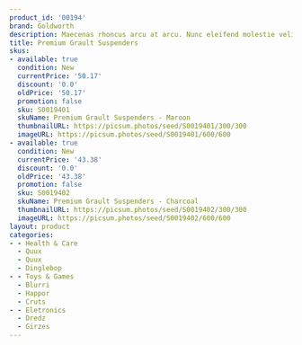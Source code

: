 ```yaml
---
product_id: '00194'
brand: Goldworth
description: Maecenas rhoncus arcu at arcu. Nunc eleifend molestie velit.
title: Premium Grault Suspenders
skus:
- available: true
  condition: New
  currentPrice: '50.17'
  discount: '0.0'
  oldPrice: '50.17'
  promotion: false
  sku: S0019401
  skuName: Premium Grault Suspenders - Maroon
  thumbnailURL: https://picsum.photos/seed/S0019401/300/300
  imageURL: https://picsum.photos/seed/S0019401/600/600
- available: true
  condition: New
  currentPrice: '43.38'
  discount: '0.0'
  oldPrice: '43.38'
  promotion: false
  sku: S0019402
  skuName: Premium Grault Suspenders - Charcoal
  thumbnailURL: https://picsum.photos/seed/S0019402/300/300
  imageURL: https://picsum.photos/seed/S0019402/600/600
layout: product
categories:
- - Health & Care
  - Quux
  - Quux
  - Dinglebop
- - Toys & Games
  - Blurri
  - Happor
  - Cruts
- - Eletronics
  - Dredz
  - Girzes
---
```

